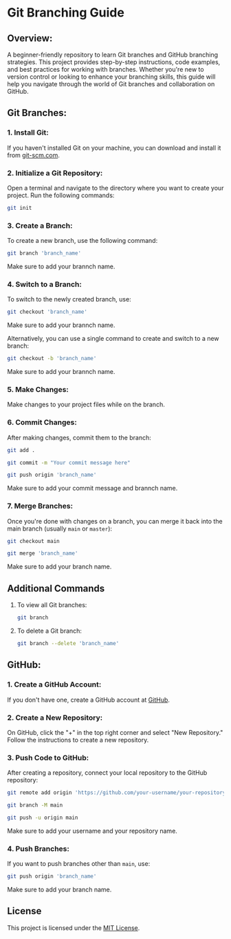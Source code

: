 # Git Branching Guide

## Overview:

A beginner-friendly repository to learn Git branches and GitHub branching strategies. This project provides step-by-step instructions, code examples, and best practices for working with branches. Whether you're new to version control or looking to enhance your branching skills, this guide will help you navigate through the world of Git branches and collaboration on GitHub.

## Git Branches:

### 1. Install Git:

If you haven't installed Git on your machine, you can download and install it from [git-scm.com](https://git-scm.com/).

### 2. Initialize a Git Repository:

Open a terminal and navigate to the directory where you want to create your project. Run the following commands:

```bash
git init
```

### 3. Create a Branch:

To create a new branch, use the following command:

```bash
git branch 'branch_name'
```

Make sure to add your brannch name.

### 4. Switch to a Branch:

To switch to the newly created branch, use:

```bash
git checkout 'branch_name'
```

Make sure to add your brannch name.

Alternatively, you can use a single command to create and switch to a new branch:

```bash
git checkout -b 'branch_name'
```

Make sure to add your brannch name.

### 5. Make Changes:

Make changes to your project files while on the branch.

### 6. Commit Changes:

After making changes, commit them to the branch:

```bash
git add .
```

```bash
git commit -m "Your commit message here"
```

```bash
git push origin 'branch_name'
```

Make sure to add your commit message and brannch name.

### 7. Merge Branches:

Once you're done with changes on a branch, you can merge it back into the main branch (usually `main` or `master`):

```bash
git checkout main
```

```bash
git merge 'branch_name'
```

Make sure to add your branch name.

## Additional Commands

1. To view all Git branches:

    ```bash
    git branch
    ```

2. To delete a Git branch:

    ```bash
    git branch --delete 'branch_name'
    ```

GitHub:
-----------------------------

### 1. Create a GitHub Account:

If you don't have one, create a GitHub account at [GitHub](https://github.com/).

### 2. Create a New Repository:

On GitHub, click the "+" in the top right corner and select "New Repository."
\
Follow the instructions to create a new repository.

### 3. Push Code to GitHub:

After creating a repository, connect your local repository to the GitHub repository:

```bash
git remote add origin 'https://github.com/your-username/your-repository' .
```

```bash
git branch -M main
```

```bash
git push -u origin main
```

Make sure to add your username and your repository name.

### 4. Push Branches:

If you want to push branches other than `main`, use:

```bash
git push origin 'branch_name'
```

Make sure to add your branch name.

## License

This project is licensed under the [MIT License](LICENSE).
